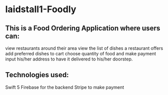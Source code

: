 # laidstall1-Foodly
## This is a Food Ordering Application where users can:

view restaurants around their area
view the list of dishes a restaurant offers
add preferred dishes to cart
choose quantity of food and make payment
input his/her address to have it delivered to his/her doorstep.



## Technologies used:
Swift 5
Firebase for the backend
Stripe to make payment
